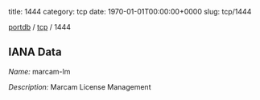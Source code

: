title: 1444
category: tcp
date: 1970-01-01T00:00:00+0000
slug: tcp/1444

[portdb](/) / [tcp](/category/tcp.html) / 1444


## IANA Data

_Name:_ marcam-lm

_Description:_ Marcam  License Management

